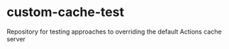 # custom-cache-test
Repository for testing approaches to overriding the default Actions cache server
